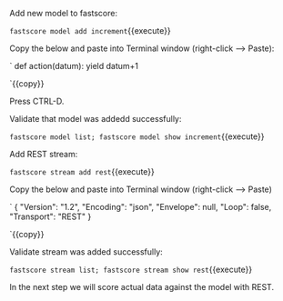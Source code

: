 Add new model to fastscore:

`fastscore model add increment`{{execute}}

Copy the below and paste into Terminal window (right-click --> Paste):

`
def action(datum):
  yield datum+1
  
`{{copy}}

Press CTRL-D.

Validate that model was addedd successfully:

`fastscore model list; fastscore model show increment`{{execute}}

Add REST stream:

`fastscore stream add rest`{{execute}}

Copy the below and paste into Terminal window (right-click --> Paste)

`
{
  "Version": "1.2",
  "Encoding": "json",
  "Envelope": null,
  "Loop": false,
  "Transport": "REST"
}
  
`{{copy}}

Validate stream was added successfully:

`fastscore stream list; fastscore stream show rest`{{execute}}

In the next step we will score actual data against the model with REST.



